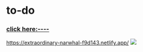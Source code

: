 # to-do
<a href="https://extraordinary-narwhal-f9d143.netlify.app/"><h3>click here:----</h3>https://extraordinary-narwhal-f9d143.netlify.app/</a>
<img src='C:\Users\SCP\Downloads\Screen Recording 2025-04-07 200213.gif'>  </img>
